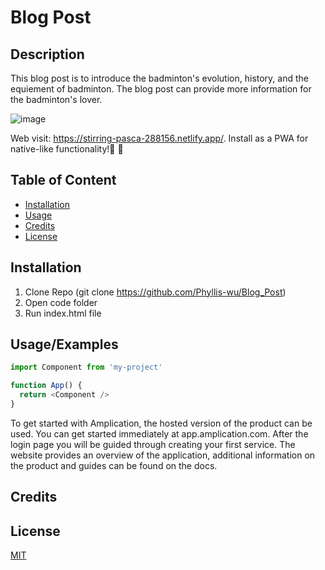 # Blog Post
## Description 

This blog post is to introduce the badminton's evolution, history, and the equiement of badminton. The blog post can provide more information for the badminton's lover. 

![image](https://github.com/Phyllis-wu/Blog_Post/assets/140414582/9b48086d-efbc-4ffc-9133-669ee845a42e)

Web visit: https://stirring-pasca-288156.netlify.app/. Install as a PWA for native-like functionality!🥳 🚀




## Table of Content


- [Installation](#installation)
- [Usage](#usage)
- [Credits](#credits)
- [License](#license)
## Installation

1. Clone Repo (git clone https://github.com/Phyllis-wu/Blog_Post)
2. Open code folder
3. Run index.html file
    
    
## Usage/Examples

```javascript
import Component from 'my-project'

function App() {
  return <Component />
}
```

To get started with Amplication, the hosted version of the product can be used. You can get started immediately at app.amplication.com. After the login page you will be guided through creating your first service. The website provides an overview of the application, additional information on the product and guides can be found on the docs.

## Credits
## License

[MIT](https://choosealicense.com/licenses/mit/)


